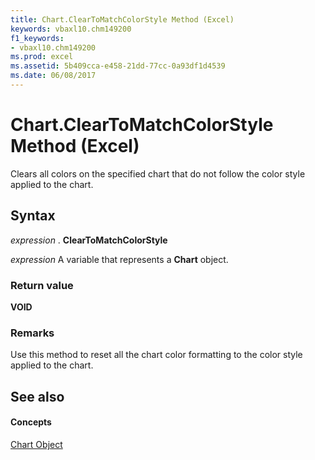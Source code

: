 ```yaml
---
title: Chart.ClearToMatchColorStyle Method (Excel)
keywords: vbaxl10.chm149200
f1_keywords:
- vbaxl10.chm149200
ms.prod: excel
ms.assetid: 5b409cca-e458-21dd-77cc-0a93df1d4539
ms.date: 06/08/2017
---
```



# Chart.ClearToMatchColorStyle Method (Excel)

Clears all colors on the specified chart that do not follow the color style applied to the chart.


## Syntax

 _expression_ . **ClearToMatchColorStyle**

 _expression_ A variable that represents a **Chart** object.


### Return value

 **VOID**


### Remarks

Use this method to reset all the chart color formatting to the color style applied to the chart.


## See also


#### Concepts


[Chart Object](chart-object-excel.md)


